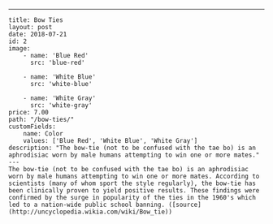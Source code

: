  ---
    title: Bow Ties
    layout: post
    date: 2018-07-21
    id: 2
    image:
        - name: 'Blue Red'
          src: 'blue-red'
        
        - name: 'White Blue'
          src: 'white-blue'
          
        - name: 'White Gray'
          src: 'white-gray'
    price: 7.00
    path: "/bow-ties/"
    customFields:
        name: Color
        values: ['Blue Red', 'White Blue', 'White Gray']
    description: "The bow-tie (not to be confused with the tae bo) is an aphrodisiac worn by male humans attempting to win one or more mates."
    ---
    The bow-tie (not to be confused with the tae bo) is an aphrodisiac worn by male humans attempting to win one or more mates. According to scientists (many of whom sport the style regularly), the bow-tie has been clinically proven to yield positive results. These findings were confirmed by the surge in popularity of the ties in the 1960's which led to a nation-wide public school banning. ([source](http://uncyclopedia.wikia.com/wiki/Bow_tie))